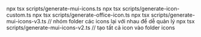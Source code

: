 npx tsx scripts/generate-mui-icons.ts
npx tsx scripts/generate-icon-custom.ts
npx tsx scripts/generate-office-icon.ts
npx tsx scripts/generate-mui-icons-v3.ts // nhóm folder các icons lại với nhau để dễ quản lý
npx tsx scripts/generate-mui-icons-v2.ts // tạo tất cả icon vào folder icons
